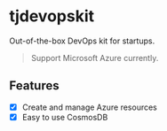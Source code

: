 # tjdevopskit

Out-of-the-box DevOps kit for startups.

> Support Microsoft Azure currently.

## Features

- [x] Create and manage Azure resources
- [x] Easy to use CosmosDB
